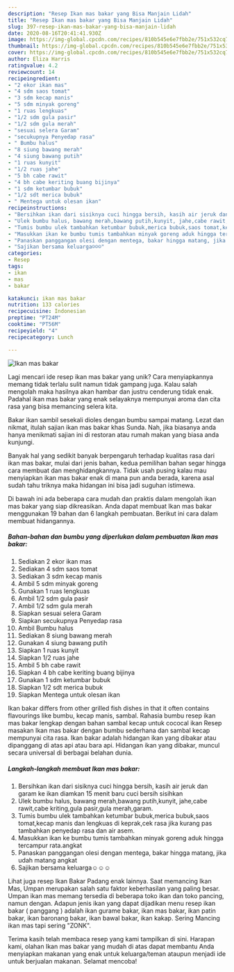 ```yaml
---
description: "Resep Ikan mas bakar yang Bisa Manjain Lidah"
title: "Resep Ikan mas bakar yang Bisa Manjain Lidah"
slug: 397-resep-ikan-mas-bakar-yang-bisa-manjain-lidah
date: 2020-08-16T20:41:41.930Z
image: https://img-global.cpcdn.com/recipes/810b545e6e7fbb2e/751x532cq70/ikan-mas-bakar-foto-resep-utama.jpg
thumbnail: https://img-global.cpcdn.com/recipes/810b545e6e7fbb2e/751x532cq70/ikan-mas-bakar-foto-resep-utama.jpg
cover: https://img-global.cpcdn.com/recipes/810b545e6e7fbb2e/751x532cq70/ikan-mas-bakar-foto-resep-utama.jpg
author: Eliza Harris
ratingvalue: 4.2
reviewcount: 14
recipeingredient:
- "2 ekor ikan mas"
- "4 sdm saos tomat"
- "3 sdm kecap manis"
- "5 sdm minyak goreng"
- "1 ruas lengkuas"
- "1/2 sdm gula pasir"
- "1/2 sdm gula merah"
- "sesuai selera Garam"
- "secukupnya Penyedap rasa"
- " Bumbu halus"
- "8 siung bawang merah"
- "4 siung bawang putih"
- "1 ruas kunyit"
- "1/2 ruas jahe"
- "5 bh cabe rawit"
- "4 bh cabe keriting buang bijinya"
- "1 sdm ketumbar bubuk"
- "1/2 sdt merica bubuk"
- " Mentega untuk olesan ikan"
recipeinstructions:
- "Bersihkan ikan dari sisiknya cuci hingga bersih, kasih air jeruk dan garam ke ikan diamkan 15 menit baru cuci bersih sisihkan"
- "Ulek bumbu halus, bawang merah,bawang putih,kunyit, jahe,cabe rawit,cabe kriting,gula pasir,gula merah,garam."
- "Tumis bumbu ulek tambahkan ketumbar bubuk,merica bubuk,saos tomat,kecap manis dan lengkuas di keprak,cek rasa jika kurang pas tambahkan penyedap rasa dan air asem."
- "Masukkan ikan ke bumbu tumis tambahkan minyak goreng aduk hingga tercampur rata.angkat"
- "Panaskan panggangan olesi dengan mentega, bakar hingga matang, jika udah matang angkat"
- "Sajikan bersama keluarga☺☺☺"
categories:
- Resep
tags:
- ikan
- mas
- bakar

katakunci: ikan mas bakar 
nutrition: 133 calories
recipecuisine: Indonesian
preptime: "PT24M"
cooktime: "PT56M"
recipeyield: "4"
recipecategory: Lunch

---
```



![Ikan mas bakar](https://img-global.cpcdn.com/recipes/810b545e6e7fbb2e/751x532cq70/ikan-mas-bakar-foto-resep-utama.jpg)

Lagi mencari ide resep ikan mas bakar yang unik? Cara menyiapkannya memang tidak terlalu sulit namun tidak gampang juga. Kalau salah mengolah maka hasilnya akan hambar dan justru cenderung tidak enak. Padahal ikan mas bakar yang enak selayaknya mempunyai aroma dan cita rasa yang bisa memancing selera kita.

Bakar ikan sambil sesekali dioles dengan bumbu sampai matang. Lezat dan nikmat, itulah sajian ikan mas bakar khas Sunda. Nah, jika biasanya anda hanya menikmati sajian ini di restoran atau rumah makan yang biasa anda kunjungi.

Banyak hal yang sedikit banyak berpengaruh terhadap kualitas rasa dari ikan mas bakar, mulai dari jenis bahan, kedua pemilihan bahan segar hingga cara membuat dan menghidangkannya. Tidak usah pusing kalau mau menyiapkan ikan mas bakar enak di mana pun anda berada, karena asal sudah tahu triknya maka hidangan ini bisa jadi suguhan istimewa.


Di bawah ini ada beberapa cara mudah dan praktis dalam mengolah ikan mas bakar yang siap dikreasikan. Anda dapat membuat Ikan mas bakar menggunakan 19 bahan dan 6 langkah pembuatan. Berikut ini cara dalam membuat hidangannya.

<!--inarticleads1-->

##### Bahan-bahan dan bumbu yang diperlukan dalam pembuatan Ikan mas bakar:

1. Sediakan 2 ekor ikan mas
1. Sediakan 4 sdm saos tomat
1. Sediakan 3 sdm kecap manis
1. Ambil 5 sdm minyak goreng
1. Gunakan 1 ruas lengkuas
1. Ambil 1/2 sdm gula pasir
1. Ambil 1/2 sdm gula merah
1. Siapkan sesuai selera Garam
1. Siapkan secukupnya Penyedap rasa
1. Ambil  Bumbu halus
1. Sediakan 8 siung bawang merah
1. Gunakan 4 siung bawang putih
1. Siapkan 1 ruas kunyit
1. Siapkan 1/2 ruas jahe
1. Ambil 5 bh cabe rawit
1. Siapkan 4 bh cabe keriting buang bijinya
1. Gunakan 1 sdm ketumbar bubuk
1. Siapkan 1/2 sdt merica bubuk
1. Siapkan  Mentega untuk olesan ikan


Ikan bakar differs from other grilled fish dishes in that it often contains flavourings like bumbu, kecap manis, sambal. Rahasia bumbu resep ikan mas bakar lengkap dengan bahan sambal kecap untuk cococal ikan Resep masakan Ikan mas bakar dengan bumbu sederhana dan sambal kecap mempunyai cita rasa. Ikan bakar adalah hidangan ikan yang dibakar atau dipanggang di atas api atau bara api. Hidangan ikan yang dibakar, muncul secara universal di berbagai belahan dunia. 

<!--inarticleads2-->

##### Langkah-langkah membuat Ikan mas bakar:

1. Bersihkan ikan dari sisiknya cuci hingga bersih, kasih air jeruk dan garam ke ikan diamkan 15 menit baru cuci bersih sisihkan
1. Ulek bumbu halus, bawang merah,bawang putih,kunyit, jahe,cabe rawit,cabe kriting,gula pasir,gula merah,garam.
1. Tumis bumbu ulek tambahkan ketumbar bubuk,merica bubuk,saos tomat,kecap manis dan lengkuas di keprak,cek rasa jika kurang pas tambahkan penyedap rasa dan air asem.
1. Masukkan ikan ke bumbu tumis tambahkan minyak goreng aduk hingga tercampur rata.angkat
1. Panaskan panggangan olesi dengan mentega, bakar hingga matang, jika udah matang angkat
1. Sajikan bersama keluarga☺☺☺


Lihat juga resep Ikan Bakar Padang enak lainnya. Saat memancing Ikan Mas, Umpan merupakan salah satu faktor keberhasilan yang paling besar. Umpan ikan mas memang tersedia di beberapa toko ikan dan toko pancing, namun dengan. Adapun jenis ikan yang dapat dijadikan menu resep ikan bakar ( panggang ) adalah ikan gurame bakar, ikan mas bakar, ikan patin bakar, ikan baronang bakar, ikan bawal bakar, ikan kakap. Sering Mancing ikan mas tapi sering &#34;ZONK&#34;. 

Terima kasih telah membaca resep yang kami tampilkan di sini. Harapan kami, olahan Ikan mas bakar yang mudah di atas dapat membantu Anda menyiapkan makanan yang enak untuk keluarga/teman ataupun menjadi ide untuk berjualan makanan. Selamat mencoba!
